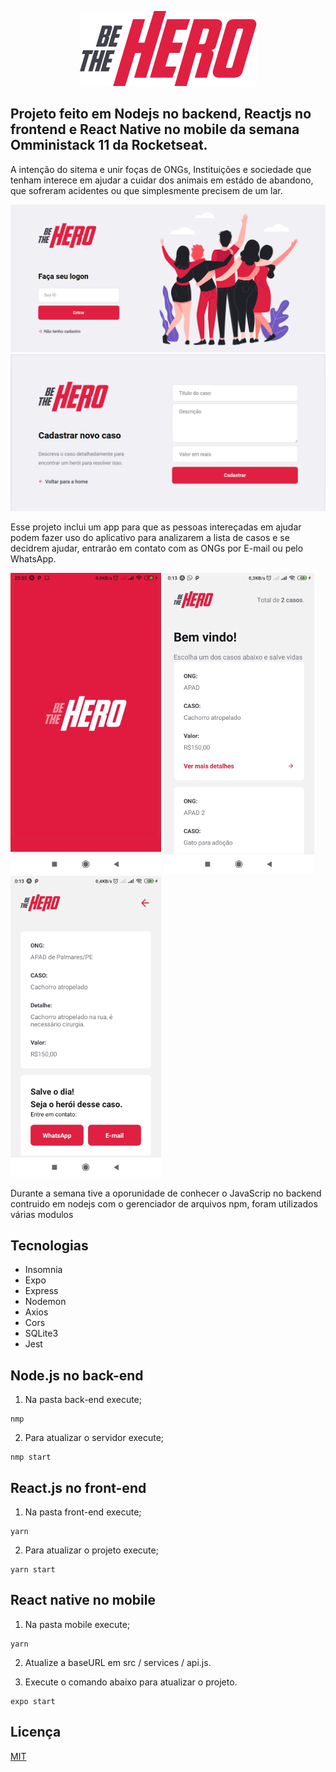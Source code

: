 

<p align="center">
  <img src="mobile/src/assets/logo@3x.png" />
</p>

## Projeto feito em Nodejs no backend, Reactjs no frontend e React Native no mobile da semana Omministack 11 da Rocketseat.

A intenção do sitema e unir foças de ONGs, Instituições e sociedade que tenham interece em ajudar a cuidar dos animais em estádo de abandono, que sofreram acidentes ou que simplesmente precisem de um lar. 

<p align='center'>
  <img src='screenshot/login.png'>
  <img src='screenshot/cadastro.png'>
</p>  

Esse projeto inclui um app para que as pessoas intereçadas em ajudar podem fazer uso do aplicativo para analizarem a lista de 
casos e se decidrem ajudar, entrarão em contato com as ONGs por E-mail ou pelo WhatsApp.

<p>
  <img src='screenshot/appinicio.png'/>
  <img src='screenshot/applista.png' /> 
  <img src='screenshot/appdetalhes.png' />
</p>



Durante a semana tive a oporunidade de conhecer o JavaScrip no backend contruido em nodejs com o gerenciador de arquivos npm, 
foram utilizados várias modulos

## Tecnologias

- Insomnia
- Expo
- Express
- Nodemon
- Axios
- Cors
- SQLite3
- Jest

## Node.js no back-end

1. Na pasta back-end execute;
```node
nmp
```
2. Para atualizar o servidor execute;
```node
nmp start
```

## React.js no front-end

1. Na pasta front-end execute;
```node
yarn
```
2. Para atualizar o projeto execute;
```node
yarn start
```

## React native no mobile

1. Na pasta mobile execute;
```node
yarn
```
2. Atualize a baseURL em src / services / api.js.

3. Execute o comando abaixo para atualizar o projeto.
```node
expo start
```

## Licença
[MIT](https://choosealicense.com/licenses/mit/)
